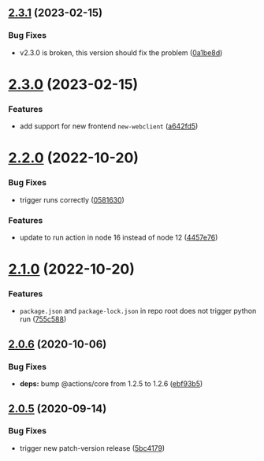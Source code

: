## [2.3.1](https://github.com/Lundalogik/differential-build-action/compare/v2.3.0...v2.3.1) (2023-02-15)


### Bug Fixes

* v2.3.0 is broken, this version should fix the problem ([0a1be8d](https://github.com/Lundalogik/differential-build-action/commit/0a1be8dcb3d56da7606caef7a5c3e4977a560b3b))

# [2.3.0](https://github.com/Lundalogik/differential-build-action/compare/v2.2.0...v2.3.0) (2023-02-15)


### Features

* add support for new frontend `new-webclient` ([a642fd5](https://github.com/Lundalogik/differential-build-action/commit/a642fd53862ca38a8da37cbd45dc190af112f853))

# [2.2.0](https://github.com/Lundalogik/differential-build-action/compare/v2.1.0...v2.2.0) (2022-10-20)


### Bug Fixes

* trigger runs correctly ([0581630](https://github.com/Lundalogik/differential-build-action/commit/0581630d411885be071a57daf5b0526c68beb95a))


### Features

* update to run action in node 16 instead of node 12 ([4457e76](https://github.com/Lundalogik/differential-build-action/commit/4457e765cf93b5f7c904ab241a9897f1c96a9e3d))

# [2.1.0](https://github.com/Lundalogik/differential-build-action/compare/v2.0.6...v2.1.0) (2022-10-20)


### Features

* `package.json` and `package-lock.json` in repo root does not trigger python run ([755c588](https://github.com/Lundalogik/differential-build-action/commit/755c5881b899a62c8bedf08735b874f4fa766bba))

## [2.0.6](https://github.com/Lundalogik/differential-build-action/compare/v2.0.5...v2.0.6) (2020-10-06)


### Bug Fixes

* **deps:** bump @actions/core from 1.2.5 to 1.2.6 ([ebf93b5](https://github.com/Lundalogik/differential-build-action/commit/ebf93b5e79a9e232a0d02a23ab509c07def2e0a1))

## [2.0.5](https://github.com/Lundalogik/differential-build-action/compare/v2.0.4...v2.0.5) (2020-09-14)


### Bug Fixes

* trigger new patch-version release ([5bc4179](https://github.com/Lundalogik/differential-build-action/commit/5bc41790915fbc7a23651af261882c99e28912c8))
